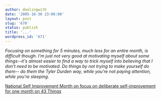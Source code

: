 ```yaml
---
author: dealingwith
date: '2005-10-30 23:08:00'
layout: post
slug: '670'
status: publish
title: '...'
wordpress_id: '671'
---
```


_Focusing on something for 5 minutes, much less for an entire month, is
difficult though. I'm just not very good at motivating myself about some
things--it's almost easier to find a way to trick myself into believing that I
don't need to be motivated. Do things by not trying to make yourself do them--
do them the Tyler Durden way, while you're not paying attention, while you're
sleeping._

[National Self Improvement Month on focus on deliberate self-improvement for
one month on 43 Things][1]

   [1]: http://www.43things.com/entries/view/306762

